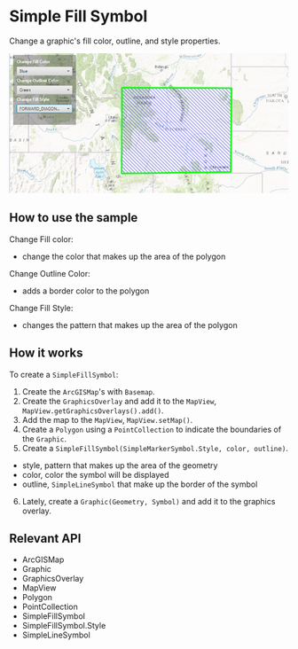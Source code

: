# Simple Fill Symbol

Change a graphic's fill color, outline, and style properties.

![](SimpleFillSymbol.png)

## How to use the sample

Change Fill color:
  - change the color that makes up the area of the polygon

Change Outline Color:
  - adds a border color to the polygon

Change Fill Style:
  - changes the pattern that makes up the area of the polygon

## How it works

To create a `SimpleFillSymbol`:


1.  Create the `ArcGISMap`'s with `Basemap`.
2.  Create the `GraphicsOverlay` and add it to the `MapView`, `MapView.getGraphicsOverlays().add()`.
3.  Add the map to the `MapView`, `MapView.setMap()`.
4.  Create a `Polygon` using a `PointCollection` to indicate the boundaries of the `Graphic`.
5.  Create a `SimpleFillSymbol(SimpleMarkerSymbol.Style, color, outline)`.
*   style, pattern that makes up the area of the geometry
*   color, color the symbol will be displayed
*   outline, `SimpleLineSymbol` that make up the border of the symbol
6.  Lately, create a `Graphic(Geometry, Symbol)` and add it to the graphics overlay.


## Relevant API


*   ArcGISMap
*   Graphic
*   GraphicsOverlay
*   MapView
*   Polygon
*   PointCollection
*   SimpleFillSymbol
*   SimpleFillSymbol.Style
*   SimpleLineSymbol



